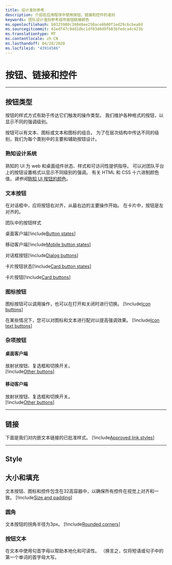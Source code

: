 ```yaml
---
title: 设计准则参考
description: 介绍在应用程序中使用按钮、链接和控件的准则
keywords: 团队设计准则参考组件按钮链接颜色
ms.openlocfilehash: b9325980c38048ee250ace6b00f1ed29c6cbea8d
ms.sourcegitcommit: 61edf47c9dd1dbc1df03d0d9fb83bfedca4c423b
ms.translationtype: MT
ms.contentlocale: zh-CN
ms.lasthandoff: 04/28/2020
ms.locfileid: "43914586"
---
```

# <a name="buttons-links-and-controls"></a>按钮、链接和控件

---

## <a name="button-types"></a>按钮类型

按钮的样式方式有助于传达它们触发的操作类型。 我们维护各种格式的按钮，以显示不同的强调级别。

按钮可以有文本、图标或文本和图标的组合。 为了在层次结构中传达不同的级别，我们为每个类别中的主要和辅助按钮设计。

### <a name="fluent-design-system"></a>熟知设计系统

熟知的 UI 为 web 和桌面组件状态、样式和可访问性提供指导。 可以对团队平台上的按钮设置格式以显示不同级别的强调。 有关 HTML 和 CSS 十六进制颜色值，*请参阅*[熟知 UI 按钮的颜色](https://fluentsite.z22.web.core.windows.net/components/button/definition?showCode=false&showRtl=false&showTransparent=false&showVariables=true#types-emphasis)。  

### <a name="text-buttons"></a>文本按钮

在对话框中，应将按钮右对齐，从最右边的主要操作开始。 在卡片中，按钮是左对齐的。

团队中的按钮样式

桌面客户端[!include[Button states](~/includes/design/buttons-image-states.html)]

移动客户端[!include[Mobile button states](~/includes/design/buttons-mobile-image-states.html)]

对话框按钮[!include[Dialog buttons](~/includes/design/buttons-image-dialog.html)]

卡片按钮状态[!include[Card button states](~/includes/design/buttons-image-cardstates.html)]

卡片按钮[!include[Card buttons](~/includes/design/buttons-image-card.html)]

### <a name="icon-buttons"></a>图标按钮

图标按钮可以调用操作，也可以在打开和关闭时进行切换。
[!include[Icon buttons](~/includes/design/buttons-image-icon.html)]

在某些情况下，您可以对图标和文本进行配对以提高强调效果。
[!include[Icon text buttons](~/includes/design/buttons-image-icontext.html)]

### <a name="miscellaneous-buttons"></a>杂项按钮

#### <a name="desktop-clients"></a>桌面客户端
放射状按钮、复选框和切换开关。<br/>
[!include[Other buttons](~/includes/design/buttons-image-others.html)]

#### <a name="mobile-clients"></a>移动客户端
放射状按钮、复选框和切换开关。<br/>
[!include[Other buttons](~/includes/design/buttons-image-mobile-others.html)]

---

## <a name="links"></a>链接

下面是我们对内嵌文本链接的已批准样式。
[!include[Approved link styles](~/includes/design/links-image-text.html)]

---

## <a name="style"></a>Style

## <a name="size-and-padding"></a>大小和填充

文本按钮、图标和控件包含在32高容器中，以确保所有控件在视觉上对齐和一致。
[!include[Size and padding](~/includes/design/style-image-size.html)]

### <a name="rounded-corners"></a>圆角

文本按钮的拐角半径为3px。
[!include[Rounded corners](~/includes/design/style-image-corners.html)]

### <a name="button-text"></a>按钮文本

在文本中使用句首字母以帮助本地化和可读性。 （换言之，仅将短语或句子中的第一个单词的首字母大写。
